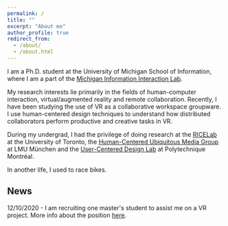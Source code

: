```yaml
---
permalink: /
title: ""
excerpt: "About me"
author_profile: true
redirect_from: 
  - /about/
  - /about.html
---
```


I am a Ph.D. student at the University of Michigan School of Information, where I am a part of the [Michigan Information Interaction Lab](https://www.mi2lab.com).

My research interests lie primarily in the fields of human-computer interaction, virtual/augmented reality and remote collaboration. Recently, I have been studying the use of VR as a collaborative workspace groupware. I use human-centered design techniques to understand how distributed collaborators perform productive and creative tasks in VR.

During my undergrad, I had the privilege of doing research at the [RICELab](https://ricelab.github.io) at the University of Toronto, the [Human-Centered Ubiquitous Media Group](https://www.en.um.informatik.uni-muenchen.de/index.html) at LMU München and the [User-Centered Design Lab](https://jhcheng.me/lab/) at Polytechnique Montréal. 

In another life, I used to race bikes.

News
----
12/10/2020 - I am recruiting one master's student to assist me on a VR project. More info about the position [here](https://www.mi2lab.com/winter-2021-research-assistant-position/).
